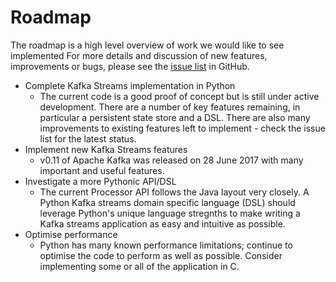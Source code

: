 # Roadmap

The roadmap is a high level overview of work we would like to see implemented  For more details and discussion of new features, improvements or bugs, please see the [issue list](https://github.com/wintoncode/winton-kafka-streams/issues) in GitHub. 

* Complete Kafka Streams implementation in Python
    * The current code is a good proof of concept but is still under active development. There are a number of key features remaining, in particular a persistent state store and a DSL. There are also many improvements to existing features left to implement - check the issue list for the latest status. 
* Implement new Kafka Streams features
    * v0.11 of Apache Kafka was released on 28 June 2017 with many important and useful features. 
* Investigate a more Pythonic API/DSL
    * The current Processor API follows the Java layout very closely. A Python Kafka streams domain specific language (DSL) should leverage Python's unique language stregnths to make writing a Kafka streams application as easy and intuitive as possible. 
* Optimise performance
    * Python has many known performance limitations; continue to optimise the code to perform as well as possible. Consider implementing some or all of the application in C. 
